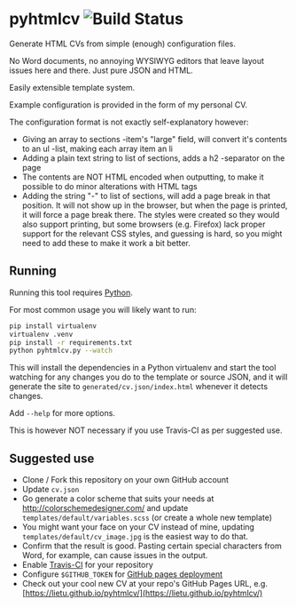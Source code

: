 # pyhtmlcv ![Build Status](https://travis-ci.org/lietu/pyhtmlcv.svg?branch=master)

Generate HTML CVs from simple (enough) configuration files.

No Word documents, no annoying WYSIWYG editors that leave layout issues
here and there. Just pure JSON and HTML.

Easily extensible template system.

Example configuration is provided in the form of my personal CV.

The configuration format is not exactly self-explanatory however:

- Giving an array to sections -item's "large" field, will convert it's
  contents to an ul -list, making each array item an li
- Adding a plain text string to list of sections, adds a h2 -separator
  on the page
- The contents are NOT HTML encoded when outputting, to make it possible
  to do minor alterations with HTML tags
- Adding the string "-" to list of sections, will add a page break in
  that position. It will not show up in the browser, but when the page
  is printed, it will force a page break there. The styles were created
  so they would also support printing, but some browsers (e.g. Firefox)
  lack proper support for the relevant CSS styles, and guessing is hard,
  so you might need to add these to make it work a bit better.


## Running

Running this tool requires [Python](https://www.python.org/downloads/).

For most common usage you will likely want to run:

```bash
pip install virtualenv
virtualenv .venv
pip install -r requirements.txt
python pyhtmlcv.py --watch
```

This will install the dependencies in a Python virtualenv and start the
tool watching for any changes you do to the template or source JSON, and
it will generate the site to `generated/cv.json/index.html` whenever it
detects changes.

Add `--help` for more options.

This is however NOT necessary if you use Travis-CI as per suggested use.


## Suggested use

 - Clone / Fork this repository on your own GitHub account
 - Update `cv.json`
 - Go generate a color scheme that suits your needs at
   http://colorschemedesigner.com/ and update
   `templates/default/variables.scss` (or create a whole new template)
 - You might want your face on your CV instead of mine, updating
   `templates/default/cv_image.jpg` is the easiest way to do that.
 - Confirm that the result is good. Pasting certain special characters
   from Word, for example, can cause issues in the output.
 - Enable [Travis-CI](https://travis-ci.org) for your repository
 - Configure `$GITHUB_TOKEN` for [GitHub pages deployment](https://docs.travis-ci.com/user/deployment/pages/)
 - Check out your cool new CV at your repo's GitHub Pages URL, e.g.
   [https://lietu.github.io/pyhtmlcv/](https://lietu.github.io/pyhtmlcv/)
